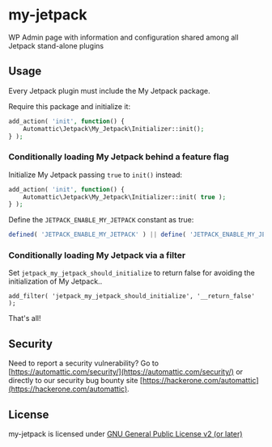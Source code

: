 # my-jetpack

WP Admin page with information and configuration shared among all Jetpack stand-alone plugins

## Usage

Every Jetpack plugin must include the My Jetpack package.

Require this package and initialize it:

```PHP
add_action( 'init', function() {
	Automattic\Jetpack\My_Jetpack\Initializer::init();
} );
```

### Conditionally loading My Jetpack behind a feature flag

Initialize My Jetpack passing `true` to `init()` instead: 

```PHP
add_action( 'init', function() {
	Automattic\Jetpack\My_Jetpack\Initializer::init( true );
} );
```

Define the `JETPACK_ENABLE_MY_JETPACK` constant as true:

```php
defined( 'JETPACK_ENABLE_MY_JETPACK' ) || define( 'JETPACK_ENABLE_MY_JETPACK', true );
```

### Conditionally loading My Jetpack via a filter

Set `jetpack_my_jetpack_should_initialize` to return false for avoiding the initialization of My Jetpack..

```
add_filter( 'jetpack_my_jetpack_should_initialize', '__return_false' );
```

That's all!

## Security

Need to report a security vulnerability? Go to [https://automattic.com/security/](https://automattic.com/security/) or directly to our security bug bounty site [https://hackerone.com/automattic](https://hackerone.com/automattic).

## License

my-jetpack is licensed under [GNU General Public License v2 (or later)](./LICENSE.txt)

